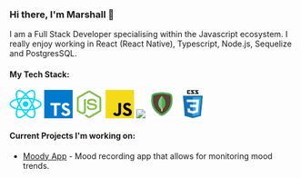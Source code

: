### Hi there, I'm Marshall 👋

I am a Full Stack Developer specialising within the Javascript ecosystem. I really enjoy working in React (React Native), Typescript, Node.js, Sequelize and PostgresSQL.

<h4>My Tech Stack:</h4>
<span>
<img src='https://raw.githubusercontent.com/smartin88/smartin88/55feb0e04b454f02d4658d0d8e80946dc187d302/logos_react.svg' height='50' style='max-width:100%'>
<img src='https://github.com/geroalexander/geroalexander/blob/main/assets/TS.png?raw=true' height='50' style='max-width:100%'>
<img src='https://github.com/geroalexander/geroalexander/blob/main/assets/NODE.png?raw=true' height='50' style='max-width:100%'>
<img src='https://github.com/geroalexander/geroalexander/blob/main/assets/JS.png?raw=true' height='50' style='max-width:100%'>
<img src='https://camo.githubusercontent.com/a58aff546649c1980c93bd8a583fd1e3c5377fd905218f10df00e8184a357286/68747470733a2f2f69636f6e67722e616d2f64657669636f6e2f706f737467726573716c2d6f726967696e616c2d776f72646d61726b2e7376673f73697a653d31323826636f6c6f723d666666666666' height='50' style='max-width:100%'>
<img src='https://github.com/geroalexander/geroalexander/blob/main/assets/MONGO.png?raw=true' height='50' style='max-width:100%'>
<img src='https://raw.githubusercontent.com/github/explore/80688e429a7d4ef2fca1e82350fe8e3517d3494d/topics/css/css.png' height='50'>
</span>

<h4>Current Projects I'm working on:</h4>
<ul>
  <li>
    <a href='https://github.com/BOUNCE8/MoodyApp/tree/development'>Moody App</a>  <span>- Mood recording app that allows for monitoring mood trends.</span>
  </li>
</ul>



<!--
**BOUNCE8/BOUNCE8** is a ✨ _special_ ✨ repository because its `README.md` (this file) appears on your GitHub profile.

Here are some ideas to get you started:

- 🔭 I’m currently working on ...
- 🌱 I’m currently learning ...
- 👯 I’m looking to collaborate on ...
- 🤔 I’m looking for help with ...
- 💬 Ask me about ...
- 📫 How to reach me: ...
- 😄 Pronouns: ...
- ⚡ Fun fact: ...
-->

